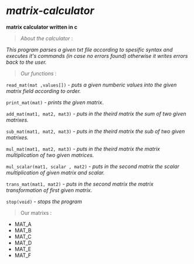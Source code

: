 # *matrix-calculator*
**matrix calculator written in c**
>*About the calculator* :

*This program parses a given txt file according to spesific syntax and executes it's commands (in case no errors found) otherwise it writes errors back to the user.* 

>*Our functions* :

`read_mat(mat ,values[])` - *puts a given numberic values into the given matrix field according to order.*

`print_mat(mat)` - *prints the given matrix*.

`add_mat(mat1, mat2, mat3)` - *puts in the theird matrix the sum of two given matrixes.*

`sub_mat(mat1, mat2, mat3)` - *puts in the theird matrix the sub of two given matrixes.*

`mul_mat(mat1, mat2, mat3)` - *puts in the theird matrix the matrix multiplication of two given matrices.*

`mul_scalar(mat1, scalar , mat2)` - *puts in the second matrix the scalar multiplication of given matrix and scalar.*

`trans_mat(mat1, mat2)` - *puts in the second matrix the matrix transformation of first given matrix.*

`stop(void)` - *stops the program* 

>Our matrixs :

* MAT_A
* MAT_B
* MAT_C
* MAT_D
* MAT_E
* MAT_F
